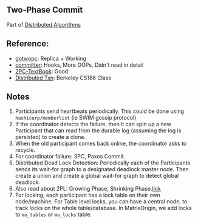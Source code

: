 ## Two-Phase Commit

Part of [Distributed Algorithms](https://en.wikipedia.org/wiki/Distributed_algorithm)


## Reference:

- [gotwopc](https://github.com/ianobermiller/gotwopc): Replica + Working
- [committer](https://github.com/vadiminshakov/committer): Hooks, More OOPs, Didn't read in detail
- [2PC-TextBook](https://martinfowler.com/articles/patterns-of-distributed-systems/two-phase-commit.html): Good
- [Distributed Txn](https://www.youtube.com/watch?v=PaMDNhVD-0U&list=PLzzVuDSjP25QhfJDaO9GD50CIYji_aw9c): Berkeley CS186 Class

## Notes

1. Participants send heartbeats periodically. This could be done using `hashicorp/memberlist` (ie SWIM gossip protocol)
2. If the coordinator detects the failure, then it can spin up a new Participant that can read from the durable log (assuming the log is persisted) to create a clone.
3. When the old participant comes back online, the coordinator asks to recycle.
4. For coordinator failure: 3PC, Paxos Commit.
5. Distributed Dead Lock Detection: Periodically each of the Participants sends its wait-for graph to a designated deadlock master node. Then create a union and create a global wait-for graph to detect global deadlock.
6. Also read about 2PL: Growing Phase, Shrinking Phase.[link](https://www.tutorialspoint.com/types-of-two-phase-locking-strict-rigorous-and-conservative-in-dbms)
7. For locking, each participant has a lock table on their own node/machine. For Table level locks, you can have a central node, to track locks on the whole table/database. In MatrixOrigin, we add locks to `mo_tables` or `mo_locks` table.
